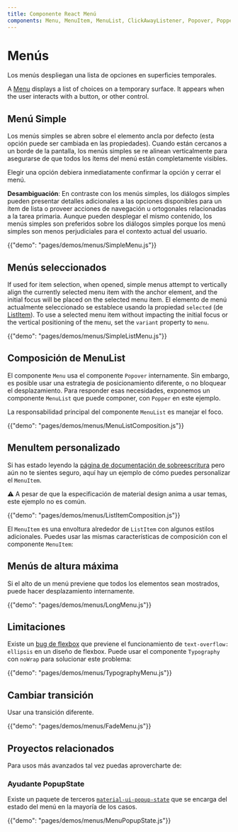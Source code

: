 ```yaml
---
title: Componente React Menú
components: Menu, MenuItem, MenuList, ClickAwayListener, Popover, Popper
---
```


# Menús

<p class="description">Los menús despliegan una lista de opciones en superficies temporales.</p>

A [Menu](https://material.io/design/components/menus.html) displays a list of choices on a temporary surface. It appears when the user interacts with a button, or other control.

## Menú Simple

Los menús simples se abren sobre el elemento ancla por defecto (esta opción puede ser cambiada en las propiedades). Cuando están cercanos a un borde de la pantalla, los menús simples se re alinean verticalmente para asegurarse de que todos los ítems del menú están completamente visibles.

Elegir una opción debiera inmediatamente confirmar la opción y cerrar el menú.

**Desambiguación**: En contraste con los menús simples, los diálogos simples pueden presentar detalles adicionales a las opciones disponibles para un ítem de lista o proveer acciones de navegación u ortogonales relacionadas a la tarea primaria. Aunque pueden desplegar el mismo contenido, los menús simples son preferidos sobre los diálogos simples porque los menú simples son menos perjudiciales para el contexto actual del usuario.

{{"demo": "pages/demos/menus/SimpleMenu.js"}}

## Menús seleccionados

If used for item selection, when opened, simple menus attempt to vertically align the currently selected menu item with the anchor element, and the initial focus will be placed on the selected menu item. El elemento de menú actualmente seleccionado se establece usando la propiedad `selected` (de [ListItem](/api/list-item/)). To use a selected menu item without impacting the initial focus or the vertical positioning of the menu, set the `variant` property to `menu`.

{{"demo": "pages/demos/menus/SimpleListMenu.js"}}

## Composición de MenuList

El componente `Menu` usa el componente `Popover` internamente. Sin embargo, es posible usar una estrategia de posicionamiento diferente, o no bloquear el desplazamiento. Para responder esas necesidades, exponemos un componente `MenuList` que puede componer, con `Popper` en este ejemplo.

La responsabilidad principal del componente `MenuList` es manejar el foco.

{{"demo": "pages/demos/menus/MenuListComposition.js"}}

## MenuItem personalizado

Si has estado leyendo la [página de documentación de sobreescritura](/customization/overrides/) pero aún no te sientes seguro, aquí hay un ejemplo de cómo puedes personalizar el `MenuItem`.

⚠️ A pesar de que la especificación de material design anima a usar temas, este ejemplo no es común.

{{"demo": "pages/demos/menus/ListItemComposition.js"}}

El `MenuItem` es una envoltura alrededor de `ListItem` con algunos estilos adicionales. Puedes usar las mismas características de composición con el componente `MenuItem`:

## Menús de altura máxima

Si el alto de un menú previene que todos los elementos sean mostrados, puede hacer desplazamiento internamente.

{{"demo": "pages/demos/menus/LongMenu.js"}}

## Limitaciones

Existe un [bug de flexbox](https://bugs.chromium.org/p/chromium/issues/detail?id=327437) que previene el funcionamiento de `text-overflow: ellipsis` en un diseño de flexbox. Puede usar el componente `Typography` con `noWrap` para solucionar este problema:

{{"demo": "pages/demos/menus/TypographyMenu.js"}}

## Cambiar transición

Usar una transición diferente.

{{"demo": "pages/demos/menus/FadeMenu.js"}}

## Proyectos relacionados

Para usos más avanzados tal vez puedas aprovercharte de:

### Ayudante PopupState

Existe un paquete de terceros [`material-ui-popup-state`](https://github.com/jcoreio/material-ui-popup-state) que se encarga del estado del menú en la mayoría de los casos.

{{"demo": "pages/demos/menus/MenuPopupState.js"}}
